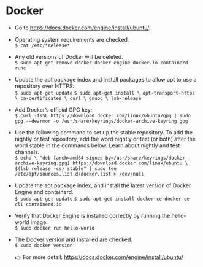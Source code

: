 # Docker

* Go to https://docs.docker.com/engine/install/ubuntu/.
* Operating system requirements are checked. <br>
  `$ cat /etc/*release*`
* Any old versions of Docker will be deleted. <br>
  `$ sudo apt-get remove docker docker-engine docker.io containerd runc`
* Update the apt package index and install packages to allow apt to use a repository over HTTPS:<br>
  `$ sudo apt-get update`
  `$ sudo apt-get install \
    apt-transport-https \
    ca-certificates \
    curl \
    gnupg \
    lsb-release`
* Add Docker’s official GPG key:<br>
  `$ curl -fsSL https://download.docker.com/linux/ubuntu/gpg | sudo gpg --dearmor -o /usr/share/keyrings/docker-archive-keyring.gpg`
* Use the following command to set up the stable repository. To add the nightly or test repository, 
  add the word nightly or test (or both) after the word stable in the commands below. 
  Learn about nightly and test channels.<br>
  `$ echo \
  "deb [arch=amd64 signed-by=/usr/share/keyrings/docker-archive-keyring.gpg] https://download.docker.com/linux/ubuntu \
   $(lsb_release -cs) stable" | sudo tee /etc/apt/sources.list.d/docker.list > /dev/null`
* Update the apt package index, and install the latest version of Docker Engine and containerd.<br>
  `$ sudo apt-get update`
  `$ sudo apt-get install docker-ce docker-ce-cli containerd.io`
* Verify that Docker Engine is installed correctly by running the hello-world image.<br>
  `$ sudo docker run hello-world`
* The Docker version and installed are checked.<br>
  `$ sudo docker version`
  
  👉 For more detail: https://docs.docker.com/engine/install/ubuntu/
